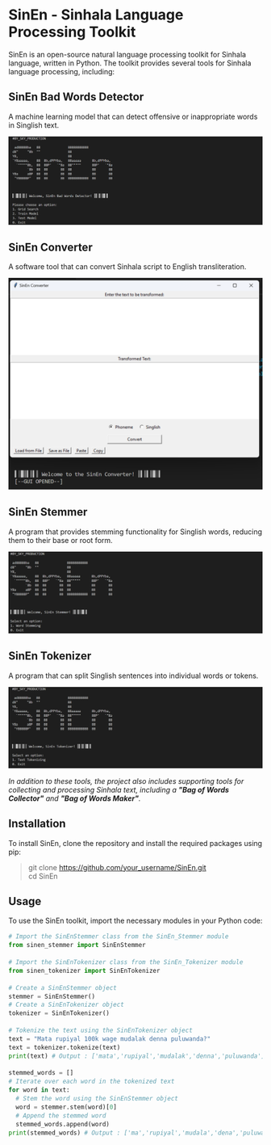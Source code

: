 # SinEn - Sinhala Language Processing Toolkit

SinEn is an open-source natural language processing toolkit for Sinhala language, written in Python. The toolkit provides several tools for Sinhala language processing, including:

## SinEn Bad Words Detector
A machine learning model that can detect offensive or inappropriate words in Singlish text.

![SinEn Bad Words Detector](https://github.com/skyprolk/SinEn-Natural-Language-Tool_Kit/blob/main/img/1.png)

## SinEn Converter
A software tool that can convert Sinhala script to English transliteration.

![SinEn Converter](https://github.com/skyprolk/SinEn-Natural-Language-Tool_Kit/blob/main/img/2.png)

## SinEn Stemmer
A program that provides stemming functionality for Singlish words, reducing them to their base or root form.

![SinEn Stemmer](https://github.com/skyprolk/SinEn-Natural-Language-Tool_Kit/blob/main/img/3.png)

## SinEn Tokenizer
A program that can split Singlish sentences into individual words or tokens.

![SinEn Tokenizer](https://github.com/skyprolk/SinEn-Natural-Language-Tool_Kit/blob/main/img/4.png)

_In addition to these tools, the project also includes supporting tools for collecting and processing Sinhala text, including a **"Bag of Words Collector"** and **"Bag of Words Maker"**._

## Installation

To install SinEn, clone the repository and install the required packages using pip:
> git clone https://github.com/your_username/SinEn.git <br />
> cd SinEn


## Usage

To use the SinEn toolkit, import the necessary modules in your Python code:

```python
# Import the SinEnStemmer class from the SinEn_Stemmer module
from sinen_stemmer import SinEnStemmer

# Import the SinEnTokenizer class from the SinEn_Tokenizer module
from sinen_tokenizer import SinEnTokenizer

# Create a SinEnStemmer object
stemmer = SinEnStemmer()
# Create a SinEnTokenizer object
tokenizer = SinEnTokenizer()

# Tokenize the text using the SinEnTokenizer object
text = "Mata rupiyal 100k wage mudalak denna puluwanda?"
text = tokenizer.tokenize(text)
print(text) # Output : ['mata','rupiyal','mudalak','denna','puluwanda']

stemmed_words = []
# Iterate over each word in the tokenized text
for word in text:
  # Stem the word using the SinEnStemmer object
  word = stemmer.stem(word)[0]
  # Append the stemmed word
  stemmed_words.append(word)
print(stemmed_words) # Output : ['ma','rupiyal','mudala','dena','puluwan']
